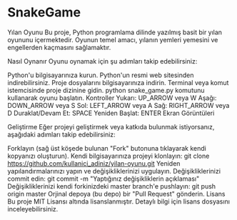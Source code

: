 # SnakeGame
Yılan Oyunu
Bu proje, Python programlama dilinde yazılmış basit bir yılan oyununu içermektedir. Oyunun temel amacı, yılanın yemleri yemesini ve engellerden kaçmasını sağlamaktır.

Nasıl Oynanır
Oyunu oynamak için şu adımları takip edebilirsiniz:

Python'u bilgisayarınıza kurun. Python'un resmi web sitesinden indirebilirsiniz.
Proje dosyalarını bilgisayarınıza indirin.
Terminal veya komut istemcisinde proje dizinine gidin.
python snake_game.py komutunu kullanarak oyunu başlatın.
Kontroller
Yukarı: UP_ARROW veya W
Aşağı: DOWN_ARROW veya S
Sol: LEFT_ARROW veya A
Sağ: RIGHT_ARROW veya D
Duraklat/Devam Et: SPACE
Yeniden Başlat: ENTER
Ekran Görüntüleri

Geliştirme
Eğer projeyi geliştirmek veya katkıda bulunmak istiyorsanız, aşağıdaki adımları takip edebilirsiniz:

Forklayın (sağ üst köşede bulunan "Fork" butonuna tıklayarak kendi kopyanızı oluşturun).
Kendi bilgisayarınıza projeyi klonlayın: git clone https://github.com/kullanici_adiniz/yilan-oyunu.git
Yeniden yapılandırmalarınızı yapın ve değişikliklerinizi uygulayın.
Değişikliklerinizi commit edin: git commit -m "Yaptığınız değişikliklerin açıklaması"
Değişikliklerinizi kendi forkinizdeki master branch'e pushlayın: git push origin master
Orjinal depoya (bu depo) bir "Pull Request" gönderin.
Lisans
Bu proje MIT Lisansı altında lisanslanmıştır. Detaylı bilgi için lisans dosyasını inceleyebilirsiniz.

